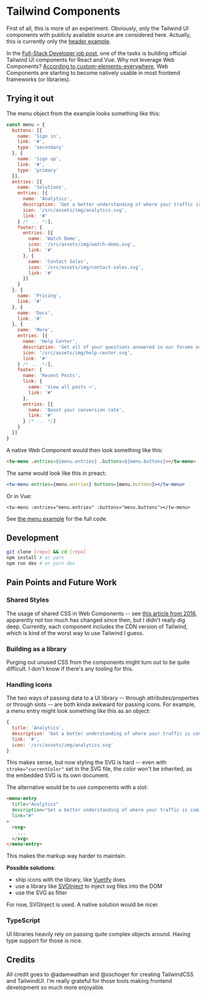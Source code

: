 # Tailwind Components

First of all, this is more of an experiment. Obviously, only the Tailwind UI components with publicly available source are considered here. Actually, this is currently only the [header example](https://tailwindui.com/components/marketing/elements/headers).

In the [Full-Stack Developer job post](https://jobs.tailwindui.com/full-stack-developer), one of the tasks is building official Tailwind UI components for React and Vue. Why not leverage Web Components? [According to custom-elements-everywhere](https://custom-elements-everywhere.com/), Web Components are starting to become natively usable in most frontend frameworks (or libraries).

## Trying it out

The menu object from the example looks something like this:

```js
const menu = {
  buttons: [{
    name: 'Sign in',
    link: '#',
    type: 'secondary'
  }, {
    name: 'Sign up',
    link: '#',
    type: 'primary'
  }],
  entries: [{
    name: 'Solutions',
    entries: [{
      name: 'Analytics',
      description: 'Get a better understanding of where your traffic is coming from.',
      icon: '/src/assets/img/analytics.svg',
      link: '#'
    } /* ... */],
    footer: {
      entries: [{
        name: 'Watch Demo',
        icon: '/src/assets/img/watch-demo.svg',
        link: '#'
      }, {
        name: 'Contact Sales',
        icon: '/src/assets/img/contact-sales.svg',
        link: '#'
      }]
    }
  }, {
    name: 'Pricing',
    link: '#'
  }, {
    name: 'Docs',
    link: '#'
  }, {
    name: 'More',
    entries: [{
      name: 'Help Center',
      description: 'Get all of your questions answered in our forums or contact support.',
      icon: '/src/assets/img/help-center.svg',
      link: '#'
    } /* ... */],
    footer: {
      name: 'Recent Posts',
      link: {
        name: 'View all posts →',
        link: '#'
      },
      entries: [{
        name: 'Boost your conversion rate',
        link: '#'
      } /* ... */]
    }
  }]
}
```

A native Web Component would then look something like this:

```html
<tw-menu .entries=${menu.entries} .buttons=${menu.buttons}></tw-menu>
```

The same would look like this in preact:

```jsx
<tw-menu entries={menu.entries} buttons={menu.buttons}></tw-menu>
```

Or in Vue:

```vue
<tw-menu :entries="menu.entries" :buttons="menu.buttons"></tw-menu>
```

See [the menu example](src/components/examples/menu.js) for the full code.

## Development

```bash
git clone [repo] && cd [repo]
npm install # or yarn
npm run dev # or yarn dev
```

## Pain Points and Future Work

### Shared Styles

The usage of shared CSS in Web Components -- see [this article from 2016](https://www.smashingmagazine.com/2016/12/styling-web-components-using-a-shared-style-sheet/), apparently not too much has changed since then, but I didn't really dig deep.
Currently, each component includes the CDN version of Tailwind, which is kind of the worst way to use Tailwind I guess.

### Building as a library

Purging out unused CSS from the components might turn out to be quite difficult. I don't know if there's any tooling for this.

### Handling icons

The two ways of passing data to a UI library -- through attributes/properties or through slots -- are both kinda awkward for passing icons. For example, a menu entry might look something like this as an object:

```js
{
  title: 'Analytics',
  description: 'Get a better understanding of where your traffic is coming from.',
  link: '#',
  icon: '/src/assets/img/analytics.svg'
}
```

This makes sense, but now styling the SVG is hard -- even with `stroke="currentColor"` set in the SVG file, the color won't be inherited, as the embedded SVG is its own document.

The alternative would be to use components with a slot:

```html
<menu-entry
  title="Analytics"
  description="Get a better understanding of where your traffic is coming from."
  link="#"
>
  <svg>
    ...
  </svg>
</menu-entry>
```

This makes the markup way harder to maintain.

**Possible solutions**:

* ship icons with the library, like [Vuetify](https://vuetifyjs.com/en/customization/icons/) does
* use a library like [SVGInject](https://github.com/iconfu/svg-inject) to inject svg files into the DOM
* use the SVG as filter

For now, SVGInject is used. A native solution would be nicer.

### TypeScript

UI libraries heavily rely on passing quite complex objects around. Having type support for those is nice.

## Credits

All credit goes to @adamwathan and @sschoger for creating TailwindCSS and TailwindUI. I'm really grateful for those tools making frontend development so much more enjoyable.